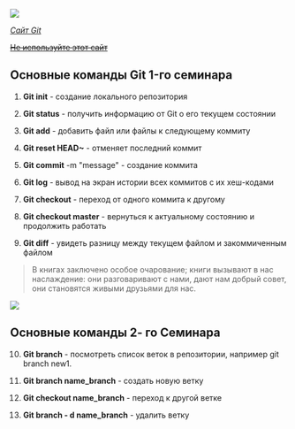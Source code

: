 ![](1.png)

[_Сайт Git_](https://git-scm.com/)

[~~Не используйте этот сайт~~](https://rutube.ru/)

## Основные команды Git 1-го cеминара

1. **Git init** - создание локального репозитория

2. **Git status** - получить информацию от Git о его текущем состоянии

3. **Git add** - добавить файл или файлы к следующему коммиту

4. **Git reset HEAD~** - отменяет последний коммит

5. **Git commit** -m "message" - создание коммита

6. **Git log** - вывод на экран истории всех коммитов с их хеш-кодами

7. **Git checkout** - переход от одного коммита к другому

8. **Git checkout master** - вернуться к актуальному состоянию и продолжить работать

9. **Git diff** - увидеть разницу между текущем файлом и закоммиченным файлом

> В книгах заключено особое очарование; книги вызывают в нас наслаждение: они разговаривают с нами, дают нам добрый совет, они становятся живыми друзьями для нас.

![](https://www.shutterstock.com/shutterstock/videos/1060924501/thumb/8.jpg?ip=x480)

## Основные команды 2- го Семинара

10. **Git branch** - посмотреть список веток в репозитории, например git branch new1.

11. **Git branch name_branch** - создать новую ветку

12. **Git checkout name_branch** - переход к другой ветке

13. **Git branch - d name_branch** - удалить ветку
